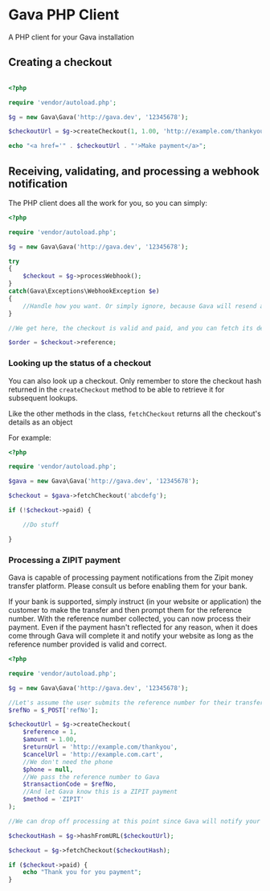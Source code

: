 # Gava PHP Client

A PHP client for your Gava installation

## Creating a checkout

```php

<?php

require 'vendor/autoload.php';

$g = new Gava\Gava('http://gava.dev', '12345678');

$checkoutUrl = $g->createCheckout(1, 1.00, 'http://example.com/thankyou', 'http://example.com.cart');

echo "<a href='" . $checkoutUrl . "'>Make payment</a>";

```

## Receiving, validating, and processing a webhook notification

The PHP client does all the work for you, so you can simply:

```php
<?php

require 'vendor/autoload.php';

$g = new Gava\Gava('http://gava.dev', '12345678');

try
{
	$checkout = $g->processWebhook();
}
catch(Gava\Exceptions\WebhookException $e)
{
	//Handle how you want. Or simply ignore, because Gava will resend another notification later
}

//We get here, the checkout is valid and paid, and you can fetch its details

$order = $checkout->reference;

```

### Looking up the status of a checkout

You can also look up a checkout. Only remember to store the checkout hash returned in the `createCheckout` method
to be able to retrieve it for subsequent lookups.

Like the other methods in the class, `fetchCheckout` returns all the checkout's details as an object

For example:

```php
<?php

require 'vendor/autoload.php';

$gava = new Gava\Gava('http://gava.dev', '12345678');

$checkout = $gava->fetchCheckout('abcdefg');

if (!$checkout->paid) {

	//Do stuff

}


```

### Processing a ZIPIT payment

Gava is capable of processing payment notifications from the Zipit money transfer platform. Please consult us
before enabling them for your bank.

If your bank is supported, simply instruct (in your website or application) the customer to make the transfer and
then prompt them for the reference number. With the reference number collected, you can now process their payment.
Even if the payment hasn't reflected for any reason, when it does come through Gava will complete it and notify your website
as long as the reference number provided is valid and correct.

```php
<?php

require 'vendor/autoload.php';

$g = new Gava\Gava('http://gava.dev', '12345678');

//Let's assume the user submits the reference number for their transfer in a form
$refNo = $_POST['refNo'];

$checkoutUrl = $g->createCheckout(
	$reference = 1,
	$amount = 1.00,
	$returnUrl = 'http://example.com/thankyou',
	$cancelUrl = 'http://example.com.cart',
	//We don't need the phone
	$phone = null,
	//We pass the reference number to Gava
	$transactionCode = $refNo,
	//And let Gava know this is a ZIPIT payment 
	$method = 'ZIPIT'
);

//We can drop off processing at this point since Gava will notify your webhook URL. But for fun we can:

$checkoutHash = $g->hashFromURL($checkoutUrl);

$checkout = $g->fetchCheckout($checkoutHash);

if ($checkout->paid) {
	echo "Thank you for you payment";
}

```
